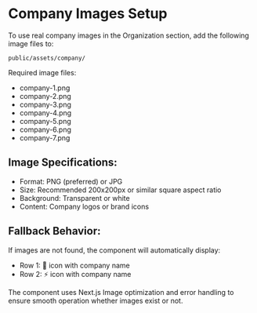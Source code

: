 # Company Images Setup

To use real company images in the Organization section, add the following image files to:

`public/assets/company/`

Required image files:
- company-1.png
- company-2.png  
- company-3.png
- company-4.png
- company-5.png
- company-6.png
- company-7.png

## Image Specifications:
- Format: PNG (preferred) or JPG
- Size: Recommended 200x200px or similar square aspect ratio
- Background: Transparent or white
- Content: Company logos or brand icons

## Fallback Behavior:
If images are not found, the component will automatically display:
- Row 1: 🏢 icon with company name
- Row 2: ⚡ icon with company name

The component uses Next.js Image optimization and error handling to ensure smooth operation whether images exist or not.
